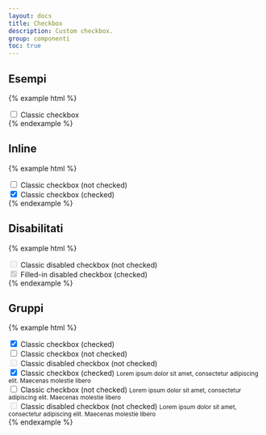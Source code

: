 ```yaml
---
layout: docs
title: Checkbox
description: Custom checkbox.
group: componenti
toc: true
---
```


## Esempi

{% example html %}
<div class="form-check">
  <input type="checkbox" id="checkbox1">
  <label for="checkbox1">Classic checkbox</label>
</div>
{% endexample %}

## Inline 

{% example html %}
<div class="form-check form-check-inline">
  <input id="checkbox3" type="checkbox">
  <label for="checkbox3">Classic checkbox (not checked)</label>
</div>

<div class="form-check form-check-inline">
  <input id="checkbox4" type="checkbox" checked="checked">
  <label for="checkbox4">Classic checkbox (checked)</label>
</div>
{% endexample %}

## Disabilitati 

{% example html %}
<div class="form-check">
  <input id="checkbox5" disabled="" type="checkbox">
  <label for="checkbox5" class="disabled">Classic disabled checkbox (not checked)</label>
</div>

<div class="form-check">
  <input id="checkbox6" disabled="" type="checkbox" checked="checked">
  <label for="checkbox6" class="disabled">Filled-in disabled checkbox (checked)</label>
</div>
{% endexample %}

## Gruppi 

{% example html %}
<div class="row">
  <div class="col-5">
    <div class="form-check form-check-group">
      <input id="checkbox7" type="checkbox" checked="checked">
      <label for="checkbox7">Classic checkbox (checked)</label>
    </div>
    <div class="form-check form-check-group">
      <input id="checkbox8" type="checkbox">
      <label for="checkbox8">Classic checkbox (not checked)</label>
    </div>
    <div class="form-check form-check-group">
      <input id="checkbox9" type="checkbox" disabled="disabled">
      <label for="checkbox9" class="disabled">Classic disabled checkbox (not checked)</label>
    </div>
  </div>
  <div class="col-2"></div>
  <div class="col-5">
    <div class="form-check form-check-group">
      <input id="checkbox11" type="checkbox" aria-describedby="check11Help" checked="checked">
      <label for="checkbox11">Classic checkbox (checked)</label>
      <small id="check11Help" class="form-text">Lorem ipsum dolor sit amet, consectetur adipiscing elit. Maecenas molestie libero</small>
    </div>
    <div class="form-check form-check-group">
      <input id="checkbox12" type="checkbox" aria-describedby="check12Help">
      <label for="checkbox12">Classic checkbox (not checked)</label>
      <small id="check12Help" class="form-text">Lorem ipsum dolor sit amet, consectetur adipiscing elit. Maecenas molestie libero</small>
    </div>
    <div class="form-check form-check-group">
      <input id="checkbox13" type="checkbox" aria-describedby="check13Help" disabled="disabled">
      <label for="checkbox13" class="disabled">Classic disabled checkbox (not checked)</label>
      <small id="check13Help" class="form-text">Lorem ipsum dolor sit amet, consectetur adipiscing elit. Maecenas molestie libero</small>
    </div>
  </div>
</div>
{% endexample %}
